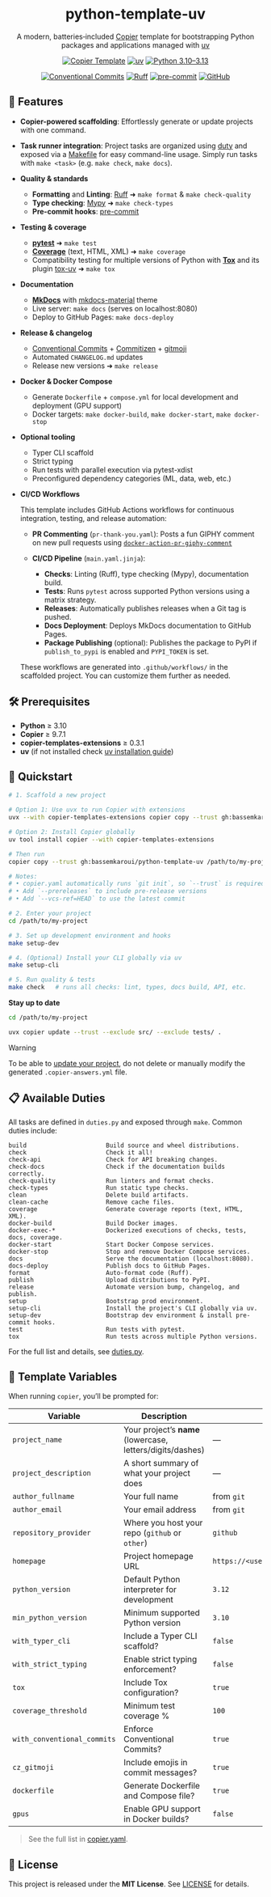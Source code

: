 <div align="center">

# python-template-uv

A modern, batteries‑included [Copier](https://github.com/copier-org/copier) template for bootstrapping Python packages and applications managed with [uv](https://github.com/Astral-Projects/uv)

[![Copier Template](https://img.shields.io/badge/copier-9.6.0-blue.svg)](https://copier.readthedocs.io/)
[![uv](https://img.shields.io/endpoint?url=https://raw.githubusercontent.com/astral-sh/uv/main/assets/badge/v0.json)](https://github.com/astral-sh/uv)
[![Python 3.10–3.13](https://img.shields.io/badge/python-3.10%20|%203.11%20|%203.12%20|%203.13-blue.svg)]()

[![Conventional Commits](https://img.shields.io/badge/Conventional%20Commits-1.0.0-%23FE5196?logo=conventionalcommits&logoColor=white)](https://conventionalcommits.org)
[![Ruff](https://img.shields.io/endpoint?url=https://raw.githubusercontent.com/astral-sh/ruff/main/assets/badge/v2.json)](https://github.com/astral-sh/ruff)
[![pre-commit](https://img.shields.io/badge/pre--commit-enabled-brightgreen?logo=pre-commit)](https://github.com/pre-commit/pre-commit)
[![GitHub](https://img.shields.io/github/license/bassemkaroui/python-template-uv)](https://github.com/bassemkaroui/python-template-uv/blob/main/LICENSE)

</div>

## 🚀 Features

- **Copier-powered scaffolding**:
  Effortlessly generate or update projects with one command.

- **Task runner integration**:
  Project tasks are organized using [duty](https://github.com/pawamoy/duty) and exposed via a [Makefile](https://github.com/bassemkaroui/python-template-uv/blob/main/template/Makefile.jinja) for easy command-line usage.
  Simply run tasks with `make <task>` (e.g. `make check`, `make docs`).

- **Quality & standards**

  - **Formatting** and **Linting**: [Ruff](https://github.com/astral-sh/ruff) ➜ `make format` & `make check-quality`
  - **Type checking**: [Mypy](https://github.com/python/mypy) ➜ `make check-types`
  - **Pre-commit hooks**: [pre-commit](https://pre-commit.com/)

- **Testing & coverage**

  - [**pytest**](https://github.com/pytest-dev/pytest) ➜ `make test`
  - [**Coverage**](https://github.com/nedbat/coveragepy) (text, HTML, XML) ➜ `make coverage`
  - Compatibility testing for multiple versions of Python with [**Tox**](https://github.com/tox-dev/tox) and its plugin [tox-uv](https://github.com/tox-dev/tox-uv) ➜ `make tox`

- **Documentation**

  - [**MkDocs**](https://github.com/mkdocs/mkdocs) with [mkdocs-material](https://github.com/squidfunk/mkdocs-material) theme
  - Live server: `make docs` (serves on localhost:8080)
  - Deploy to GitHub Pages: `make docs-deploy`

- **Release & changelog**

  - [Conventional Commits](https://www.conventionalcommits.org/) + [Commitizen](https://github.com/commitizen-tools/commitizen) + [gitmoji](https://github.com/ljnsn/cz-conventional-gitmoji)
  - Automated `CHANGELOG.md` updates
  - Release new versions ➜ `make release`

- **Docker & Docker Compose**

  - Generate `Dockerfile` + `compose.yml` for local development and deployment (GPU support)
  - Docker targets: `make docker-build`, `make docker-start`, `make docker-stop`

- **Optional tooling**

  - Typer CLI scaffold
  - Strict typing
  - Run tests with parallel execution via pytest-xdist
  - Preconfigured dependency categories (ML, data, web, etc.)

- **CI/CD Workflows**

  This template includes GitHub Actions workflows for continuous integration, testing, and release automation:

  - **PR Commenting** (`pr-thank-you.yaml`): Posts a fun GIPHY comment on new pull requests using [`docker-action-pr-giphy-comment`](https://github.com/bassemkaroui/docker-action-pr-giphy-comment)

  - **CI/CD Pipeline** (`main.yaml.jinja`):
    - **Checks**: Linting (Ruff), type checking (Mypy), documentation build.
    - **Tests**: Runs `pytest` across supported Python versions using a matrix strategy.
    - **Releases**: Automatically publishes releases when a Git tag is pushed.
    - **Docs Deployment**: Deploys MkDocs documentation to GitHub Pages.
    - **Package Publishing** (optional): Publishes the package to PyPI if `publish_to_pypi` is enabled and `PYPI_TOKEN` is set.

  These workflows are generated into `.github/workflows/` in the scaffolded project. You can customize them further as needed.

## 🛠 Prerequisites

- **Python** ≥ 3.10
- **Copier** ≥ 9.7.1
- **copier-templates-extensions** ≥ 0.3.1
- **uv** (if not installed check [uv installation guide](https://docs.astral.sh/uv/getting-started/installation/))

## 🎉 Quickstart

```bash
# 1. Scaffold a new project

# Option 1: Use uvx to run Copier with extensions
uvx --with copier-templates-extensions copier copy --trust gh:bassemkaroui/python-template-uv /path/to/my-project

# Option 2: Install Copier globally
uv tool install copier --with copier-templates-extensions

# Then run
copier copy --trust gh:bassemkaroui/python-template-uv /path/to/my-project

# Notes:
# • copier.yaml automatically runs `git init`, so `--trust` is required
# • Add `--prereleases` to include pre-release versions
# • Add `--vcs-ref=HEAD` to use the latest commit

# 2. Enter your project
cd /path/to/my-project

# 3. Set up development environment and hooks
make setup-dev

# 4. (Optional) Install your CLI globally via uv
make setup-cli

# 5. Run quality & tests
make check   # runs all checks: lint, types, docs build, API, etc.
```

**Stay up to date**

```bash
cd /path/to/my-project

uvx copier update --trust --exclude src/ --exclude tests/ .
```

> [!WARNING]
> To be able to [update your project](https://copier.readthedocs.io/en/stable/updating/), do not delete or manually modify the generated `.copier-answers.yml` file.

## 📋 Available Duties

All tasks are defined in `duties.py` and exposed through `make`. Common duties include:

```
build                      Build source and wheel distributions.
check                      Check it all!
check-api                  Check for API breaking changes.
check-docs                 Check if the documentation builds correctly.
check-quality              Run linters and format checks.
check-types                Run static type checks.
clean                      Delete build artifacts.
clean-cache                Remove cache files.
coverage                   Generate coverage reports (text, HTML, XML).
docker-build               Build Docker images.
docker-exec-*              Dockerized executions of checks, tests, docs, coverage.
docker-start               Start Docker Compose services.
docker-stop                Stop and remove Docker Compose services.
docs                       Serve the documentation (localhost:8080).
docs-deploy                Publish docs to GitHub Pages.
format                     Auto-format code (Ruff).
publish                    Upload distributions to PyPI.
release                    Automate version bump, changelog, and publish.
setup                      Bootstrap prod environment.
setup-cli                  Install the project's CLI globally via uv.
setup-dev                  Bootstrap dev environment & install pre-commit hooks.
test                       Run tests with pytest.
tox                        Run tests across multiple Python versions.
```

For the full list and details, see [duties.py](https://github.com/bassemkaroui/python-template-uv/blob/main/template/duties.py.jinja).

## 🔧 Template Variables

When running `copier`, you’ll be prompted for:

| Variable                    | Description                                                | Default                           |
| --------------------------- | ---------------------------------------------------------- | --------------------------------- |
| `project_name`              | Your project’s **name** (lowercase, letters/digits/dashes) | _—_                               |
| `project_description`       | A short summary of what your project does                  | _—_                               |
| `author_fullname`           | Your full name                                             | from `git`                        |
| `author_email`              | Your email address                                         | from `git`                        |
| `repository_provider`       | Where you host your repo (`github` or `other`)             | `github`                          |
| `homepage`                  | Project homepage URL                                       | `https://<user>.github.io/<proj>` |
| `python_version`            | Default Python interpreter for development                 | `3.12`                            |
| `min_python_version`        | Minimum supported Python version                           | `3.10`                            |
| `with_typer_cli`            | Include a Typer CLI scaffold?                              | `false`                           |
| `with_strict_typing`        | Enable strict typing enforcement?                          | `false`                           |
| `tox`                       | Include Tox configuration?                                 | `true`                            |
| `coverage_threshold`        | Minimum test coverage %                                    | `100`                             |
| `with_conventional_commits` | Enforce Conventional Commits?                              | `true`                            |
| `cz_gitmoji`                | Include emojis in commit messages?                         | `true`                            |
| `dockerfile`                | Generate Dockerfile and Compose file?                      | `true`                            |
| `gpus`                      | Enable GPU support in Docker builds?                       | `false`                           |

> See the full list in [copier.yaml](https://github.com/bassemkaroui/python-template-uv/blob/main/copier.yaml).

## 📄 License

This project is released under the **MIT License**. See [LICENSE](https://github.com/bassemkaroui/python-template-uv/blob/main/LICENSE) for details.
